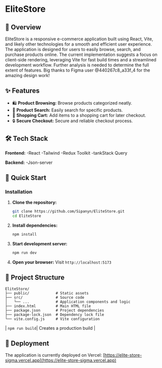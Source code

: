 #  EliteStore
## 📖 Overview

EliteStore is a responsive e-commerce application built using React, Vite, and likely other technologies for a smooth and efficient user experience.  The application is designed for users to easily browse, search, and purchase products online.  The current implementation suggests a focus on client-side rendering, leveraging Vite for fast build times and a streamlined development workflow.  Further analysis is needed to determine the full extent of features.
Big thanks to Figma user @440267c8_a33f_4 for the amazing design work!


## ✨ Features

- 🛍️ **Product Browsing:** Browse products categorized neatly. <!-- inferred from typical e-commerce structure -->
- 🔎 **Product Search:** Easily search for specific products. <!-- inferred from typical e-commerce structure -->
- 🛒 **Shopping Cart:** Add items to a shopping cart for later checkout. <!-- inferred from typical e-commerce structure -->
- 🔒 **Secure Checkout:** Secure and reliable checkout process. <!-- inferred from typical e-commerce structure -->
<!-- TODO: Add more features based on thorough code analysis of src/ components -->

## 🛠️ Tech Stack

**Frontend:**
-React
-Tailwind
-Redux Toolkit
-tankStack Query

**Backend:**
-Json-server
## 🚀 Quick Start
### Installation

1. **Clone the repository:**
   ```bash
   git clone https://github.com/Sipanyn/EliteStore.git
   cd EliteStore
   ```

2. **Install dependencies:**
   ```bash
   npm install
   ```

3. **Start development server:**
   ```bash
   npm run dev
   ```

4. **Open your browser:**
   Visit `http://localhost:5173`


## 📁 Project Structure

```
EliteStore/
├── public/            # Static assets
├── src/               # Source code
│   └── ...            # Application components and logic
├── index.html         # Main HTML file
├── package.json       # Project dependencies
├── package-lock.json  # Dependency lock file
└── vite.config.js     # Vite configuration
```



| `npm run build`| Creates a production build                     |  <!-- Inferred from typical vite projects -->
<!-- TODO: Add more scripts based on package.json -->

## 🚀 Deployment

The application is currently deployed on Vercel: [https://elite-store-sigma.vercel.app](https://elite-store-sigma.vercel.app)

<!-- TODO: Add deployment instructions if not using Vercel -->


</div>


